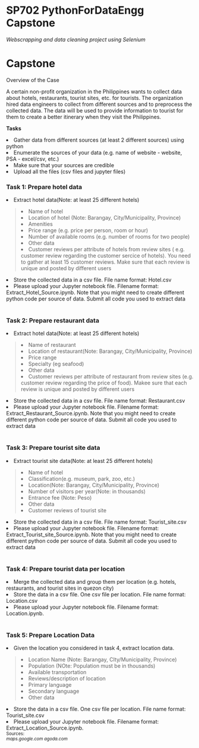 # SP702 PythonForDataEngg Capstone
<i> Webscrapping and data cleaning project using Selenium </i>

<h1> <b> Capstone </b> </h1>
Overview of the Case </p>
A certain non-profit organization in the Philippines wants to collect data about hotels, restaurants, tourist sites, etc. for tourists. The organization hired data engineers to collect from different sources and to preprocess the collected data. The data will be used to provide information to tourist for them to create a better itinerary when they visit the Philippines.</p>

<b> Tasks </b>
<li> Gather data from different sources (at least 2 different sources) using python
<li> Enumerate the sources of your data (e.g. name of website - website, PSA - excel/csv, etc.)
<li> Make sure that your sources are credible
<li> Upload all the files (csv files and jupyter files)

<br>
<h3> <b> Task 1: Prepare hotel data </b> </h3>
<li> Extract hotel data(Note: at least 25 different hotels) 
<blockquote> 
<li> Name of hotel 
<li> Location of hotel (Note: Barangay, City/Municipality, Province)
<li> Amenities
<li> Price range (e.g. price per person, room or hour)
<li> Number of available rooms (e.g. number of rooms for two people)
<li> Other data
<li> Customer reviews per attribute of hotels from review sites ( e.g. customer review regarding the customer sercice of hotels). You need to gather at least 15 customer reviews. Make sure that each review is unique and posted by different users
</blockquote>
<li> Store the collected data in a csv file. File name format: Hotel.csv
<li> Please upload your Jupyter notebook file. Filename format: Extract_Hotel_Source.ipynb. Note that you might need to create different python code per source of data. Submit all code you used to extract data</li>
    

<br>
<h3> <b> Task 2: Prepare restaurant data </b> </h3>
<li> Extract hotel data(Note: at least 25 different hotels) 
<blockquote> 
<li> Name of restaurant 
<li> Location of restaurant(Note: Barangay, City/Municipality, Province)
<li> Price range
<li> Specialty (eg seafood)
<li> Other data
<li> Customer reviews per attribute of restaurant from review sites (e.g. customer review regarding the price of food). Makee sure that each review is unique and posted by different users 
</blockquote>
<li> Store the collected data in a csv file. File name format: Restaurant.csv
<li> Please upload your Jupyter notebook file. Filename format: Extract_Restaurant_Source.ipynb. Note that you might need to create different python code per source of data. Submit all code you used to extract data</li>
    

<br>
<h3> <b> Task 3: Prepare tourist site data</b> </h3>
<li> Extract tourist site data(Note: at least 25 different hotels) 
<blockquote> 
<li> Name of hotel 
<li> Classification(e.g. museum, park, zoo, etc.)
<li> Location(Note: Barangay, City/Municipality, Province)
<li> Number of visitors per year(Note: in thousands)
<li> Entrance fee (Note: Peso)
<li> Other data
<li> Customer reviews of tourist site 
</blockquote>
<li> Store the collected data in a csv file. File name format: Tourist_site.csv
<li> Please upload your Jupyter notebook file. Filename format: Extract_Tourist_site_Source.ipynb. Note that you might need to create different python code per source of data. Submit all code you used to extract data</li>
    

<br>
<h3> <b> Task 4: Prepare tourist data per location</b> </h3>
<li> Merge the collected data and group them per location (e.g. hotels, restaurants, and tourist sites in quezon city)
<li> Store the data in a csv file. One csv file per location. File name format: Location.csv
<li> Please upload your Jupyter notebook file. Filename format: Location.ipynb. </li>

<br>
<h3> <b> Task 5: Prepare Location Data</b> </h3>
<li> Given the location you considered in task 4, extract location data.
    <blockquote>
        <li> Location Name (Note: Barangay, CIty/Municipality, Province)
        <li> Population (NOte: Population must be in thousands)
        <li> Available transportation
        <li> Reviews/description of location
        <li> Primary language
        <li> Secondary language
        <li> Other data
    </blockquote>
<li> Store the data in a csv file. One csv file per location. File name format: Tourist_site.csv
<li> Please upload your Jupyter notebook file. Filename format: Extract_Location_Source.ipynb. </li>


<small>
    Sources: <br>
    <i> maps.google.com </i>
    <i> agoda.com </i>
</small>
